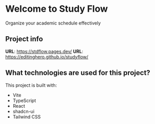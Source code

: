 # Welcome to Study Flow
 Organize your academic schedule effectively
## Project info

**URL**: https://stdflow.pages.dev/
**URL**: https://editinghero.github.io/studyflow/

## What technologies are used for this project?

This project is built with:

- Vite
- TypeScript
- React
- shadcn-ui
- Tailwind CSS
